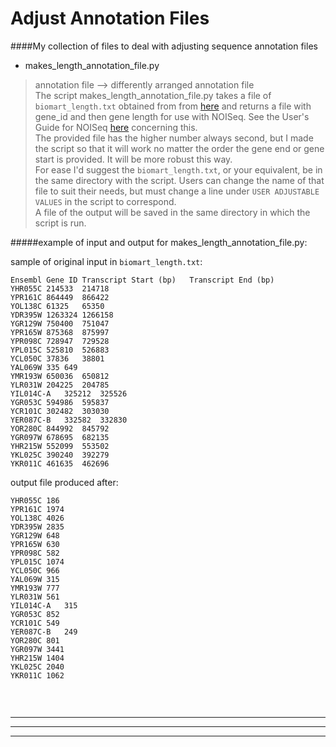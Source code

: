 Adjust Annotation Files
=======================

####My collection of files to deal with adjusting sequence annotation files  

- makes_length_annotation_file.py

>annotation file --> differently arranged annotation file  
The script makes_length_annotation_file.py takes a file of `biomart_length.txt` obtained from from [here](http://useast.ensembl.org/info/data/biomart/index.html) and returns a file with gene_id
and then gene length for use with NOISeq. See the User's Guide for NOISeq
[here](http://www.bioconductor.org/packages/release/bioc/html/NOISeq.html) concerning this.  
The provided file has the higher number always second, but I made the script so that it will work no matter the order the gene end or gene start is provided. It will be more robust this way.  
For ease I'd suggest the `biomart_length.txt`, or your equivalent, be in the same directory with the script. Users can change the name of that file to suit their needs, but must change a line under `USER ADJUSTABLE VALUES` in the script to correspond.  
A file of the output will be saved in the same directory in which the script is run.  

#####example of input and output for makes_length_annotation_file.py:

sample of original input in `biomart_length.txt`:
```
Ensembl Gene ID	Transcript Start (bp)	Transcript End (bp)
YHR055C	214533	214718
YPR161C	864449	866422
YOL138C	61325	65350
YDR395W	1263324	1266158
YGR129W	750400	751047
YPR165W	875368	875997
YPR098C	728947	729528
YPL015C	525810	526883
YCL050C	37836	38801
YAL069W	335	649
YMR193W	650036	650812
YLR031W	204225	204785
YIL014C-A	325212	325526
YGR053C	594986	595837
YCR101C	302482	303030
YER087C-B	332582	332830
YOR280C	844992	845792
YGR097W	678695	682135
YHR215W	552099	553502
YKL025C	390240	392279
YKR011C	461635	462696
```

output file produced after:
```
YHR055C	186
YPR161C	1974
YOL138C	4026
YDR395W	2835
YGR129W	648
YPR165W	630
YPR098C	582
YPL015C	1074
YCL050C	966
YAL069W	315
YMR193W	777
YLR031W	561
YIL014C-A	315
YGR053C	852
YCR101C	549
YER087C-B	249
YOR280C	801
YGR097W	3441
YHR215W	1404
YKL025C	2040
YKR011C	1062


```
 
`
`
`
`

 ----------------------------------------------------------------------
 ----------------------------------------------------------------------
 ----------------------------------------------------------------------
